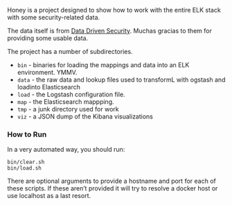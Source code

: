 Honey is a project designed to show how to work with the entire ELK stack with some security-related data.


The data itself is from [Data Driven Security](http://datadrivensecurity.info/blog/pages/dds-dataset-collection.html).  Muchas gracias to them for providing some usable data.


The project has a number of subdirectories.

* `bin` - binaries for loading the mappings and data into an ELK environment. YMMV.
* `data` - the raw data and lookup files used to transformL with ogstash and loadinto Elasticsearch
* `load` - the Logstash configuration file.
* `map` - the Elasticsearch mappping.
* `tmp` - a junk directory used for work
* `viz` - a JSON dump of the Kibana visualizations

### How to Run

In a very automated way, you should run:

```
bin/clear.sh
bin/load.sh
```

There are optional arguments to provide a hostname and port for each of these scripts.  If these aren’t provided it will try to resolve a docker host or use localhost as a last resort.




